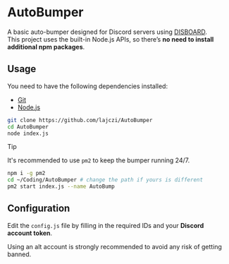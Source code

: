# AutoBumper

A basic auto-bumper designed for Discord servers using [DISBOARD](https://disboard.org/). \
This project uses the built-in Node.js APIs, so there’s **no need to install additional npm packages**.

## Usage

You need to have the following dependencies installed:

- [Git](https://git-scm.com/downloads)
- [Node.js](https://nodejs.org/en/download)

```sh
git clone https://github.com/lajczi/AutoBumper
cd AutoBumper
node index.js
```

> [!TIP]
> It's recommended to use `pm2` to keep the bumper running 24/7.

```sh
npm i -g pm2
cd ~/Coding/AutoBumper # change the path if yours is different
pm2 start index.js --name AutoBump
```

## Configuration

Edit the `config.js` file by filling in the required IDs and your **Discord account token**.

Using an alt account is strongly recommended to avoid any risk of getting banned.
